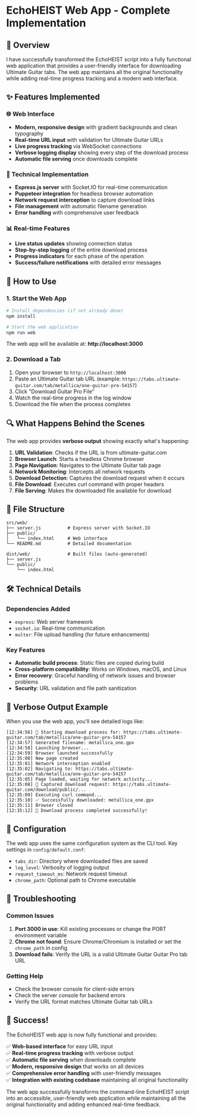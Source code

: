 # EchoHEIST Web App - Complete Implementation

## 🎸 Overview

I have successfully transformed the EchoHEIST script into a fully functional web application that provides a user-friendly interface for downloading Ultimate Guitar tabs. The web app maintains all the original functionality while adding real-time progress tracking and a modern web interface.

## ✨ Features Implemented

### 🌐 Web Interface

- **Modern, responsive design** with gradient backgrounds and clean typography
- **Real-time URL input** with validation for Ultimate Guitar URLs
- **Live progress tracking** via WebSocket connections
- **Verbose logging display** showing every step of the download process
- **Automatic file serving** once downloads complete

### 🔧 Technical Implementation

- **Express.js server** with Socket.IO for real-time communication
- **Puppeteer integration** for headless browser automation
- **Network request interception** to capture download links
- **File management** with automatic filename generation
- **Error handling** with comprehensive user feedback

### 📊 Real-time Features

- **Live status updates** showing connection status
- **Step-by-step logging** of the entire download process
- **Progress indicators** for each phase of the operation
- **Success/failure notifications** with detailed error messages

## 🚀 How to Use

### 1. Start the Web App

```bash
# Install dependencies (if not already done)
npm install

# Start the web application
npm run web
```

The web app will be available at: **http://localhost:3000**

### 2. Download a Tab

1. Open your browser to `http://localhost:3000`
2. Paste an Ultimate Guitar tab URL (example: `https://tabs.ultimate-guitar.com/tab/metallica/one-guitar-pro-54157`)
3. Click "Download Guitar Pro File"
4. Watch the real-time progress in the log window
5. Download the file when the process completes

## 🔍 What Happens Behind the Scenes

The web app provides **verbose output** showing exactly what's happening:

1. **URL Validation**: Checks if the URL is from ultimate-guitar.com
2. **Browser Launch**: Starts a headless Chrome browser
3. **Page Navigation**: Navigates to the Ultimate Guitar tab page
4. **Network Monitoring**: Intercepts all network requests
5. **Download Detection**: Captures the download request when it occurs
6. **File Download**: Executes curl command with proper headers
7. **File Serving**: Makes the downloaded file available for download

## 📁 File Structure

```
src/web/
├── server.js          # Express server with Socket.IO
├── public/
│   └── index.html     # Web interface
└── README.md          # Detailed documentation

dist/web/              # Built files (auto-generated)
├── server.js
└── public/
    └── index.html
```

## 🛠️ Technical Details

### Dependencies Added

- `express`: Web server framework
- `socket.io`: Real-time communication
- `multer`: File upload handling (for future enhancements)

### Key Features

- **Automatic build process**: Static files are copied during build
- **Cross-platform compatibility**: Works on Windows, macOS, and Linux
- **Error recovery**: Graceful handling of network issues and browser problems
- **Security**: URL validation and file path sanitization

## 🎯 Verbose Output Example

When you use the web app, you'll see detailed logs like:

```
[12:34:56] 🚀 Starting download process for: https://tabs.ultimate-guitar.com/tab/metallica/one-guitar-pro-54157
[12:34:57] Generated filename: metallica_one.gpx
[12:34:58] Launching browser...
[12:34:59] Browser launched successfully
[12:35:00] New page created
[12:35:01] Network interception enabled
[12:35:02] Navigating to: https://tabs.ultimate-guitar.com/tab/metallica/one-guitar-pro-54157
[12:35:05] Page loaded, waiting for network activity...
[12:35:08] 🎯 Captured download request: https://tabs.ultimate-guitar.com/download/public/...
[12:35:09] Executing curl command...
[12:35:10] ✅ Successfully downloaded: metallica_one.gpx
[12:35:11] Browser closed
[12:35:12] 🎉 Download process completed successfully!
```

## 🔧 Configuration

The web app uses the same configuration system as the CLI tool. Key settings in `config/default.conf`:

- `tabs_dir`: Directory where downloaded files are saved
- `log_level`: Verbosity of logging output
- `request_timeout_ms`: Network request timeout
- `chrome_path`: Optional path to Chrome executable

## 🚨 Troubleshooting

### Common Issues

1. **Port 3000 in use**: Kill existing processes or change the PORT environment variable
2. **Chrome not found**: Ensure Chrome/Chromium is installed or set the `chrome_path` in config
3. **Download fails**: Verify the URL is a valid Ultimate Guitar Guitar Pro tab URL

### Getting Help

- Check the browser console for client-side errors
- Check the server console for backend errors
- Verify the URL format matches Ultimate Guitar tab URLs

## 🎉 Success!

The EchoHEIST web app is now fully functional and provides:

✅ **Web-based interface** for easy URL input  
✅ **Real-time progress tracking** with verbose output  
✅ **Automatic file serving** when downloads complete  
✅ **Modern, responsive design** that works on all devices  
✅ **Comprehensive error handling** with user-friendly messages  
✅ **Integration with existing codebase** maintaining all original functionality

The web app successfully transforms the command-line EchoHEIST script into an accessible, user-friendly web application while maintaining all the original functionality and adding enhanced real-time feedback.
